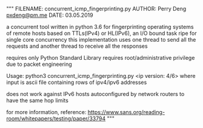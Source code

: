 """
FILENAME: concurrent_icmp_fingerprinting.py
AUTHOR: Perry Deng pxdeng@pm.me
DATE: 03.05.2019

a concurrent tool written in python 3.6 for fingerprinting operating systems of
remote hosts based on TTLs(IPv4) or HL(IPv6), an I/O bound task ripe for single
core concurrency
this implementation uses one thread to send all the requests and another thread
to receive all the responses

requires only Python Standard Library
requires root/administrative privilege due to packet engineering

Usage: python3 concurrent_icmp_fingerprinting.py <inputfile> <response timeout in seconds> <ip version: 4/6>
where input is ascii file containing rows of ipv4/ipv6 addresses

does not work against IPv6 hosts autoconfigured by network routers to have the
same hop limits

for more information, reference:
https://www.sans.org/reading-room/whitepapers/testing/paper/33794
"""
